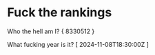 # Fuck the rankings

Who the hell am I?
{ 8330512 }

What fucking year is it?
[ 2024-11-08T18:30:00Z ]
